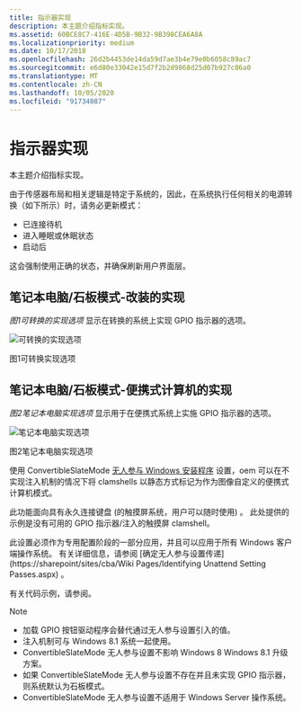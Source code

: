 ```yaml
---
title: 指示器实现
description: 本主题介绍指标实现。
ms.assetid: 60BCE8C7-416E-4D5B-9B32-9B398CEA6A8A
ms.localizationpriority: medium
ms.date: 10/17/2018
ms.openlocfilehash: 26d2b4453de14da59d7ae3b4e79e0b6058c89ac7
ms.sourcegitcommit: e6d80e33042e15d7f2b2d9868d25d07b927c86a0
ms.translationtype: MT
ms.contentlocale: zh-CN
ms.lasthandoff: 10/05/2020
ms.locfileid: "91734087"
---
```

# <a name="indicator-implementation"></a>指示器实现

本主题介绍指标实现。

由于传感器布局和相关逻辑是特定于系统的，因此，在系统执行任何相关的电源转换（如下所示）时，请务必更新模式：

- 已连接待机
- 进入睡眠或休眠状态
- 启动后

这会强制使用正确的状态，并确保刷新用户界面层。

## <a name="laptopslate-mode---implementation-for-convertibles"></a>笔记本电脑/石板模式-改装的实现

*图1可转换的实现选项* 显示在转换的系统上实现 GPIO 指示器的选项。

![可转换的实现选项](images/implementationconvertibles.jpg)

图1可转换实现选项

## <a name="laptopslate-mode---implementation-for-laptops"></a>笔记本电脑/石板模式-便携式计算机的实现

*图2笔记本电脑实现选项* 显示用于在便携式系统上实施 GPIO 指示器的选项。

![笔记本电脑实现选项](images/implementationlaptops.jpg)

图2笔记本电脑实现选项

使用 ConvertibleSlateMode [无人参与 Windows 安装程序](/previous-versions/windows/it-pro/windows-8.1-and-8/ff699026(v=win.10)) 设置，oem 可以在不实现注入机制的情况下将 clamshells 以静态方式标记为作为图像自定义的便携式计算机模式。

此功能面向具有永久连接键盘 (的触摸屏系统，用户可以随时使用) 。 此处提供的示例是没有可用的 GPIO 指示器/注入的触摸屏 clamshell。

此设置必须作为专用配置阶段的一部分应用，并且可以应用于所有 Windows 客户端操作系统。 有关详细信息，请参阅 [确定无人参与设置传递](https://sharepoint/sites/cba/Wiki Pages/Identifying Unattend Setting Passes.aspx) 。

有关代码示例，请参阅。

> [!NOTE]
>
> - 加载 GPIO 按钮驱动程序会替代通过无人参与设置引入的值。
> - 注入机制可与 Windows 8.1 系统一起使用。
> - ConvertibleSlateMode 无人参与设置不影响 Windows 8 Windows 8.1 升级方案。
> - 如果 ConvertibleSlateMode 无人参与设置不存在并且未实现 GPIO 指示器，则系统默认为石板模式。
> - ConvertibleSlateMode 无人参与设置不适用于 Windows Server 操作系统。
